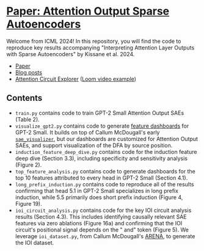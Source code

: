 # [Paper: Attention Output Sparse Autoencoders](https://arxiv.org/abs/2406.17759)

Welcome from ICML 2024! In this repository, you will find the code to
reproduce key results accompanying "Interpreting Attention Layer Outputs
with Sparse Autoencoders" by Kissane et al. 2024. 

* [Paper](https://arxiv.org/abs/2406.17759)
* [Blog posts](https://www.alignmentforum.org/s/FzGeLpkzDgzGhigLm)
* [Attention Circuit Explorer](https://robertzk.github.io/circuit-explorer) ([Loom video example](https://www.loom.com/share/9836bdc0398b4178bc7ae91f0ab244a9))

## Contents

* `train.py` contains code to train GPT-2 Small Attention Output SAEs (Table 2).
* `visualize_gpt2.py` contains code to generate [feature dashboards](https://ckkissane.github.io/attn-sae-gpt2-small-viz/) for GPT-2 Small. It builds on top of Callum McDougall's early [`sae_visualizer`](https://github.com/callummcdougall/sae_visualizer), but our dashboards are customized for Attention Output SAEs, and support visualization of the DFA by source position.
* `induction_feature_deep_dive.py` contains code for the induction feature deep dive (Section 3.3), including specificity and sensitivity analysis (Figure 2). 
* `top_feature_analysis.py` contains code to generate dashboards for the top 10 features attributed to every head in GPT-2 Small (Section 4.1).
* `long_prefix_induction.py` contains code to reproduce all of the results confirming that head 5.1 in GPT-2 Small specializes in long prefix induction, while 5.5 primarily does short prefix induction (Figure 4, Figure 19).
* `ioi_circuit_analysis.py` contains code for the key IOI circuit analysis results (Section 4.3). This includes identifying causally relevant SAE features via zero ablations (Figure 16a) and confirming that the IOI circuit's positional signal depends on the " and" token (Figure 5). We leverage `ioi_dataset.py`, from Callum McDougall's [ARENA](https://github.com/callummcdougall/ARENA_3.0/blob/main/chapter1_transformer_interp/exercises/part3_indirect_object_identification/ioi_dataset.py), to generate the IOI dataset.

